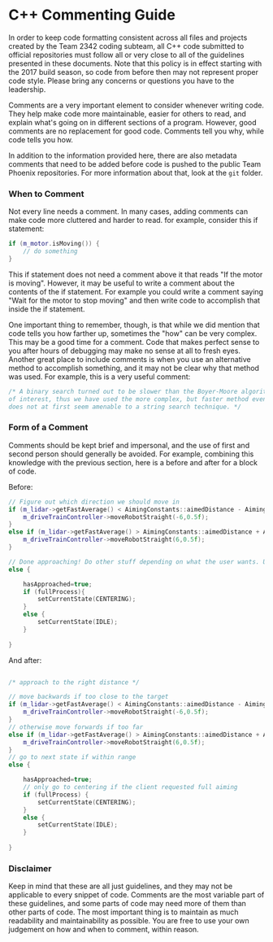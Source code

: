 # C++ Commenting Guide

In order to keep code formatting consistent across all files and projects created by the Team 2342 coding subteam, all C++ code submitted to official repositories must follow all or very close to all of the guidelines presented in these documents. Note that this policy is in effect starting with the 2017 build season, so code from before then may not represent proper code style. Please bring any concerns or questions you have to the leadership.

Comments are a very important element to consider whenever writing code. They help make code more maintainable, easier for others to read, and explain what's going on in different sections of a program. However, good comments are no replacement for good code. Comments tell you why, while code tells you how.

In addition to the information provided here, there are also metadata comments that need to be added before code is pushed to the public Team Phoenix repositories. For more information about that, look at the `git` folder.

### When to Comment

Not every line needs a comment. In many cases, adding comments can make code more cluttered and harder to read. for example, consider this if statement:

```C++
if (m_motor.isMoving()) {
    // do something
}
```

This if statement does not need a comment above it that reads "If the motor is moving". However, it may be useful to write a comment about the contents of the if statement. For example you could write a comment saying "Wait for the motor to stop moving" and then write code to accomplish that inside the if statement.

One important thing to remember, though, is that while we did mention that code tells you how farther up, sometimes the "how" can be very complex. This may be a good time for a comment. Code that makes perfect sense to you after hours of debugging may make no sense at all to fresh eyes. Another great place to include comments is when you use an alternative method to accomplish something, and it may not be clear why that method was used. For example, this is a very useful comment:

```C++
/* A binary search turned out to be slower than the Boyer-Moore algorithm for the data sets
of interest, thus we have used the more complex, but faster method even though this problem
does not at first seem amenable to a string search technique. */
```

### Form of a Comment

Comments should be kept brief and impersonal, and the use of first and second person should generally be avoided. For example, combining this knowledge with the previous section, here is a before and after for a block of code.

Before:

```C++
// Figure out which direction we should move in
if (m_lidar->getFastAverage() < AimingConstants::aimedDistance - AimingConstants::distanceVariance){
    m_driveTrainController->moveRobotStraight(-6,0.5f);
}
else if (m_lidar->getFastAverage() > AimingConstants::aimedDistance + AimingConstants::distanceVariance){
    m_driveTrainController->moveRobotStraight(6,0.5f);
}

// Done approaching! Do other stuff depending on what the user wants. Uses the state machine to advance to the next stage, we do this because it is awsome
else {

    hasApproached=true;
    if (fullProcess){
        setCurrentState(CENTERING);
    }
    else {
        setCurrentState(IDLE);
    }
    
}
```

And after:

```C++

/* approach to the right distance */

// move backwards if too close to the target
if (m_lidar->getFastAverage() < AimingConstants::aimedDistance - AimingConstants::distanceVariance){
    m_driveTrainController->moveRobotStraight(-6,0.5f);
}
// otherwise move forwards if too far
else if (m_lidar->getFastAverage() > AimingConstants::aimedDistance + AimingConstants::distanceVariance){
    m_driveTrainController->moveRobotStraight(6,0.5f);
}
// go to next state if within range
else {

    hasApproached=true;
    // only go to centering if the client requested full aiming
    if (fullProcess) {
        setCurrentState(CENTERING);
    }
    else {
        setCurrentState(IDLE);
    }
    
}
```

### Disclaimer

Keep in mind that these are all just guidelines, and they may not be applicable to every snippet of code. Comments are the most variable part of these guidelines, and some parts of code may need more of them than other parts of code. The most important thing is to maintain as much readability and maintainability as possible. You are free to use your own judgement on how and when to comment, within reason.
